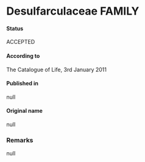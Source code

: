 # Desulfarculaceae FAMILY

#### Status
ACCEPTED

#### According to
The Catalogue of Life, 3rd January 2011

#### Published in
null

#### Original name
null

### Remarks
null